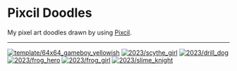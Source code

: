 Pixcil Doodles
==============

My pixel art doodles drawn by using [Pixcil](https://github.com/sile/pixcil).

---

[![template/64x64_gameboy_yellowish](https://sile.github.io/doodles/template/64x64_gameboy_yellowish.png)](https://sile.github.io/doodles/template/64x64_gameboy_yellowish.html)
[![2023/scythe_girl](https://sile.github.io/doodles/2023/scythe_girl.png)](https://sile.github.io/doodles/2023/scythe_girl.html)
[![2023/drill_dog](https://sile.github.io/doodles/2023/drill_dog.png)](https://sile.github.io/doodles/2023/drill_dog.html)
[![2023/frog_hero](https://sile.github.io/doodles/2023/frog_hero.png)](https://sile.github.io/doodles/2023/frog_hero.html)
[![2023/frog_girl](https://sile.github.io/doodles/2023/frog_girl.png)](https://sile.github.io/doodles/2023/frog_girl.html)
[![2023/slime_knight](https://sile.github.io/doodles/2023/slime_knight.png)](https://sile.github.io/doodles/2023/slime_knight.html)

